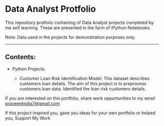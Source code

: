 # Data Analyst Protfolio

This repository protfolio containing of Data Analyst projects completed by me 
self learning. These are presented in the form of iPython Notebooks.

Note: Data used in the projects for demonstration purposes only.

----
## Contents:

- Python Projects:
    
    - Customer Loan Risk Identification Model: This dataset describes customers loan details. The aim of this project is to preprocess customers loan data. Identified the loan risk customers details.
















If you are interested on this portfolio, share work opportunities to my  email praveenkjobs7@gmail.com

If this project inspired you, gave you ideas for your own portfolio or helped you,
Support My Work
